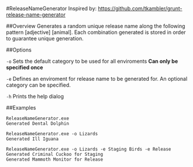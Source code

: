 #ReleaseNameGenerator
Inspired by: https://github.com/tkambler/grunt-release-name-generator

##Overview
Generates a random unique release name along the following pattern [adjective] [animal].
Each combination generated is stored in order to guarantee unique generation.

##Options

`-o` Sets the default category to be used for all enviroments **Can only be specified once**

`-e` Defines an enviroment for release name to be generated for. An optional category can be specified.

`-h` Prints the help dialog

##Examples
```
ReleaseNameGenerator.exe
Generated Dental Dolphin
```

```
ReleaseNameGenerator.exe -o Lizards
Generated Ill Iguana
```

```
ReleaseNameGenerator.exe -o Lizards -e Staging Birds -e Release
Generated Criminal Cuckoo for Staging
Generated Mammoth Monitor for Release
```
